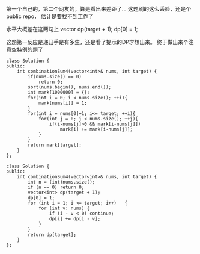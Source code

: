 第一个自己的，第二个网友的，算是看出来差距了...
这题刷的这么丢脸，还是个public repo， 估计是要找不到工作了

水平大概差在这两句上
vector<int> dp(target + 1);
dp[0] = 1;

这题第一反应是递归手是有多生，还是看了提示的DP才想出来。
终于做出来个注意空特例的题了
```
class Solution {
public:
    int combinationSum4(vector<int>& nums, int target) {
        if(nums.size() == 0)
            return 0;
        sort(nums.begin(), nums.end());
        int mark[1000000] = {};
        for(int i = 0; i < nums.size(); ++i){
            mark[nums[i]] = 1;
        }
        for(int i = nums[0]+1; i<= target; ++i){
            for(int j = 0; j < nums.size(); ++j){
                if(i-nums[j]>0 && mark[i-nums[j]])
                    mark[i] += mark[i-nums[j]];
            }
        }
        return mark[target];
    }
};
```

```
class Solution {
public:
    int combinationSum4(vector<int>& nums, int target) {
        int n = (int)nums.size();
        if (n == 0) return 0;
        vector<int> dp(target + 1);
        dp[0] = 1;
        for (int i = 1; i <= target; i++)   {
            for (int v: nums) {
                if (i - v < 0) continue;
                dp[i] += dp[i - v];
            }
        }
        return dp[target];
    }
};
```
